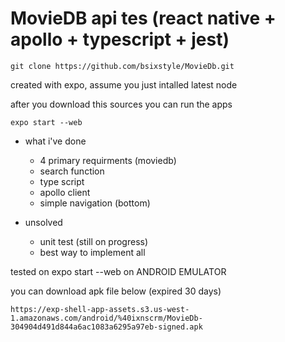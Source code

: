 # MovieDB api tes (react native + apollo + typescript + jest)

```
git clone https://github.com/bsixstyle/MovieDb.git
```


created with expo, assume you just intalled latest node

after you download this sources 
you can run the apps

```
expo start --web
```

- what i've done
    - 4 primary requirments (moviedb)
    - search function
    - type script
    - apollo client
    - simple navigation (bottom)

- unsolved
    - unit test (still on progress)
    - best way to implement all

tested on expo start --web on ANDROID EMULATOR
 
you can download apk file below (expired 30 days)
```
https://exp-shell-app-assets.s3.us-west-1.amazonaws.com/android/%40ixnscrm/MovieDb-304904d491d844a6ac1083a6295a97eb-signed.apk
```